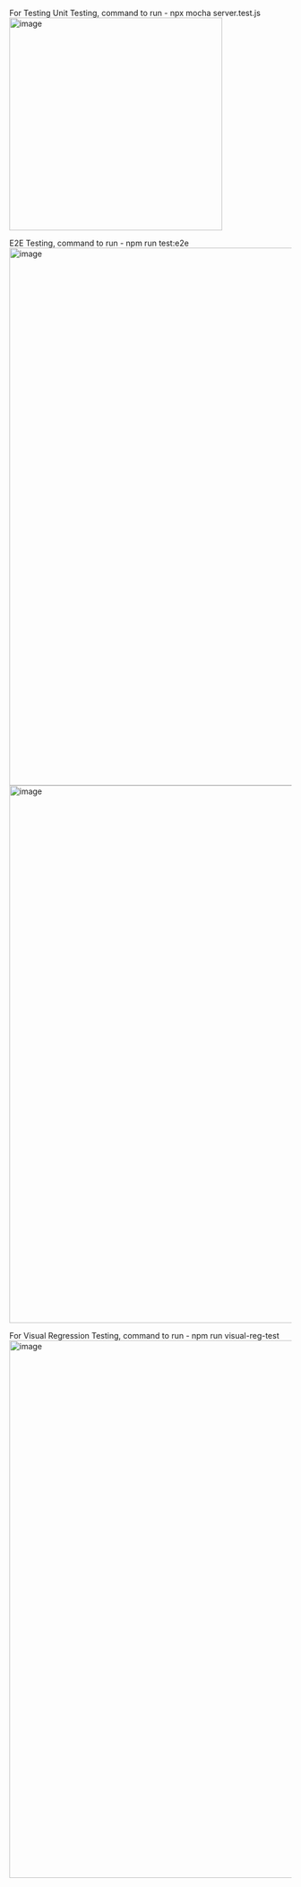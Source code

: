 For Testing
Unit Testing, command to run - npx mocha server.test.js
<img width="380" alt="image" src="https://github.com/Sathvika-Patwari/personal-budget-services/assets/59678215/2be42b54-77fb-4006-b4ce-be3d3e6d17eb">

E2E Testing, command to run - npm run test:e2e
<img width="960" alt="image" src="https://github.com/Sathvika-Patwari/personal-budget-services/assets/59678215/b2fa530c-772b-4895-936d-137d15f43dd4">
<img width="960" alt="image" src="https://github.com/Sathvika-Patwari/personal-budget-services/assets/59678215/8e6a85e3-41ae-4822-a4c2-1d47b9fabe3a">

For Visual Regression Testing, command to run - npm run visual-reg-test
<img width="960" alt="image" src="https://github.com/Sathvika-Patwari/personal-budget-services/assets/59678215/10d98993-607e-4bff-ad8b-adc45ac52827">



